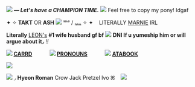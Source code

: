 ![](https://xyz.crd.co/assets/images/gallery03/ea7f93f6.gif?v=de6feabd) ***— Let's have a CHAMPION TIME.*** ![](https://xyz.crd.co/assets/images/gallery18/1bb27310.gif?v=de6feabd) Feel free to copy my pony! Idgaf

 ✦ ✧ **TAKT** OR **ASH**  ![](https://xyz.crd.co/assets/images/gallery06/384a5fae.gif?v=de6feabd) ‎ ‎ ‎ ˢʰᵉ / ₕᵢₘ ✧ ✦‎ ‎ ‎ ‎ LITERALLY [MARNIE](https://pokemon.fandom.com/wiki/Marnie_(Galar)) IRL‎ ‎ ‎

**Literally** [LEON's](https://bulbapedia.bulbagarden.net/wiki/Leon) **#1 wife husband gf bf**‎  ‎![](https://xyz.crd.co/assets/images/gallery01/f2da33f9.gif?v=de6feabd)   **DNI If u yumeship him or will argue about it◞**  !*!*
 
**![](https://i.postimg.cc/FzGxrMjT/345.gif) [CARRD](https://ashleon.carrd.co/)‎ ‎ ‎ ‎ ‎ ‎ ‎ ‎ ‎ ‎ ‎ ‎ ‎ ‎ ![](https://i.postimg.cc/FzGxrMjT/345.gif) [PRONOUNS](https://en.pronouns.page/@Takt)‎ ‎ ‎ ‎ ‎ ‎ ‎ ‎ ‎ ‎ ‎ ‎ ‎ ‎ ![](https://i.postimg.cc/FzGxrMjT/345.gif) [ATABOOK](https://takt.atabook.org/)**

![](https://i.pinimg.com/736x/c3/4b/16/c34b16d78066a462d3d810674bc07c07.jpg)

![](https://xyz.crd.co/assets/images/gallery18/914007de.gif?v=de6feabd)  ‎   ‎ ‎◞  **Hyeon  Roman**  Crow  Jack  Pretzel  Ivo  ꕤ ‎   ‎ ‎ ![](https://ashleon.carrd.co/assets/images/image06.gif?v=10cd23ec)
